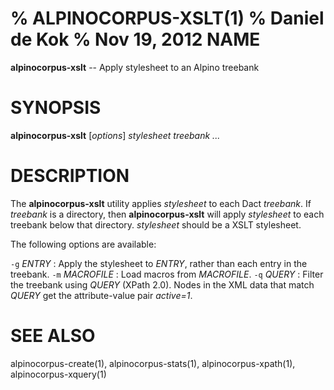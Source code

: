 % ALPINOCORPUS-XSLT(1)
% Daniel de Kok
% Nov 19, 2012
NAME
====

**alpinocorpus-xslt** -- Apply stylesheet to an Alpino treebank

SYNOPSIS
========

**alpinocorpus-xslt** [*options*] *stylesheet* *treebank ...*

DESCRIPTION
===========

The **alpinocorpus-xslt** utility applies *stylesheet* to each Dact
*treebank*. If *treebank* is a directory, then **alpinocorpus-xslt** will
apply *stylesheet* to each treebank below that directory. *stylesheet*
should be a XSLT stylesheet.

The following options are available:

`-g` *ENTRY*
:    Apply the stylesheet to *ENTRY*, rather than each entry in the treebank.
`-m` *MACROFILE*
:    Load macros from *MACROFILE*.
`-q` *QUERY*
:    Filter the treebank using *QUERY* (XPath 2.0). Nodes in the XML data
     that match *QUERY* get the attribute-value pair *active=1*.

SEE ALSO
========

alpinocorpus-create(1), alpinocorpus-stats(1), alpinocorpus-xpath(1),
alpinocorpus-xquery(1)
